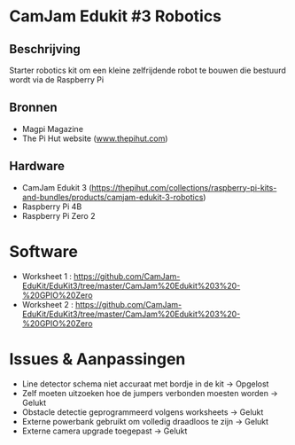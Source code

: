 # CamJam Edukit #3 Robotics

## Beschrijving
Starter robotics kit om een kleine zelfrijdende robot te bouwen die bestuurd wordt via de Raspberry Pi

## Bronnen
- Magpi Magazine
- The Pi Hut website (www.thepihut.com)

## Hardware
- CamJam Edukit 3 (https://thepihut.com/collections/raspberry-pi-kits-and-bundles/products/camjam-edukit-3-robotics)
- Raspberry Pi 4B
- Raspberry Pi Zero 2

# Software
- Worksheet 1 : https://github.com/CamJam-EduKit/EduKit3/tree/master/CamJam%20Edukit%203%20-%20GPIO%20Zero
- Worksheet 2 : https://github.com/CamJam-EduKit/EduKit3/tree/master/CamJam%20Edukit%203%20-%20GPIO%20Zero

# Issues & Aanpassingen
- Line detector schema niet accuraat met bordje in de kit -> Opgelost
- Zelf moeten uitzoeken hoe de jumpers verbonden moesten worden -> Gelukt
- Obstacle detectie geprogrammeerd volgens worksheets -> Gelukt
- Externe powerbank gebruikt om volledig draadloos te zijn -> Gelukt
- Externe camera upgrade toegepast -> Gelukt
